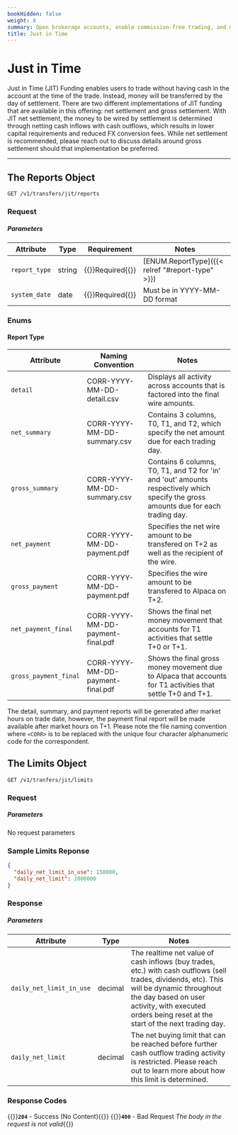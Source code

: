 ```yaml
---
bookHidden: false
weight: 8
summary: Open brokerage accounts, enable commission-free trading, and manage the ongoing user experience with Alpaca Broker API
title: Just in Time
---
```


# Just in Time

Just in Time (JIT) Funding enables users to trade without having cash in the account at the time of the trade. Instead, money will be transferred by the day of settlement. There are two different implementations of JIT funding that are available in this offering: net settlement and gross settlement. With JIT net settlement, the money to be wired by settlement is determined through netting cash inflows with cash outflows, which results in lower capital requirements and reduced FX conversion fees. While net settlement is recommended, please reach out to discuss details around gross settlement should that implementation be preferred. 

---

## **The Reports Object**
`GET /v1/transfers/jit/reports`

### Request

##### Parameters

| Attribute       | Type               | Requirement   |Notes                                                                                |
| --------------- | ------------------ | ------------- | ------------------------------------------------------------------------------------ |
| `report_type`   | string             | {{<hint danger>}}Required{{</hint>}} | [ENUM.ReportType]({{< relref "#report-type" >}}) |
| `system_date`   | date               | {{<hint danger>}}Required{{</hint>}} | Must be in YYYY-MM-DD format   |

### Enums

#### Report Type
| Attribute             | Naming Convention   | Notes                                                                                |
| --------------------- | ------------------ | ------------------------------------------------------------------------------------ |
| `detail`              | CORR-YYYY-MM-DD-detail.csv | Displays all activity across accounts that is factored into the final wire amounts. |
| `net_summary`         | CORR-YYYY-MM-DD-summary.csv | Contains 3 columns, T0, T1, and T2, which specify the net amount due for each trading day. |
| `gross_summary`       | CORR-YYYY-MM-DD-summary.csv | Contains 6 columns, T0, T1, and T2 for 'in' and 'out' amounts respectively which specify the gross amounts due for each trading day. |
| `net_payment`         | CORR-YYYY-MM-DD-payment.pdf | Specifies the net wire amount to be transfered on T+2 as well as the recipient of the wire.  |
| `gross_payment`       | CORR-YYYY-MM-DD-payment.pdf | Specifies the wire amount to be transfered to Alpaca on T+2.  |
| `net_payment_final`   | CORR-YYYY-MM-DD-payment-final.pdf | Shows the final net money movement that accounts for T1 activities that settle T+0 or T+1. |
| `gross_payment_final` | CORR-YYYY-MM-DD-payment-final.pdf | Shows the final gross money movement due to Alpaca that accounts for T1 activities that settle T+0 and T+1.  |

The detail, summary, and payment reports will be generated after market hours on trade date, however, the payment final report will be made available after market hours on T+1. Please note the file naming convention where `<CORR>` is to be replaced with the unique four character alphanumeric code for the correspondent. 


## **The Limits Object**
`GET /v1/tranfers/jit/limits`

### Request

##### Parameters
No request parameters

### Sample Limits Reponse
```json
{
  "daily_net_limit_in_use": 150000,
  "daily_net_limit": 2000000
}
```

### Response

##### Parameters

| Attribute                | Type      | Notes             |
| ------------------------ | --------- | ----------------- |
| `daily_net_limit_in_use` | decimal   | The realtime net value of cash inflows (buy trades, etc.) with cash outflows (sell trades, dividends, etc). This will be dynamic throughout the day based on user activity, with executed orders being reset at the start of the next trading day. |
| `daily_net_limit`        | decimal   | The net buying limit that can be reached before further cash outflow trading activity is restricted. Please reach out to learn more about how this limit is determined. |


### Response Codes

{{<hint good>}}**`204`** - Success (No Content){{</hint>}}
{{<hint warning>}}**`400`** - Bad Request _The body in the request is not valid_{{</hint>}}